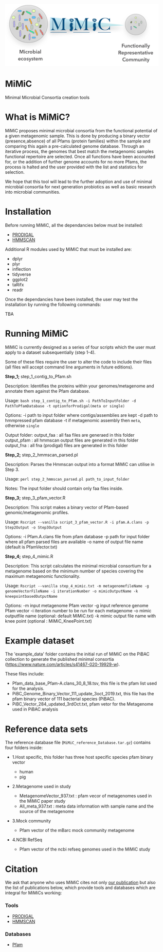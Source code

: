 ![logo](/logo.png)

# MiMiC
Minimal Microbial Consortia creation tools


# What is MiMiC?

MiMiC proposes minimal microbial consortia from the functional potential of a given metagenomic sample. This is done by producing a binary vector (presence,absence) of all Pfams (protein families) within the sample and comparing this again a pre-calculated genome database. Through an iterative process, the genomes that best match the metagenomic samples functional repertoire are selected. Once all functions have been accounted for, or the addition of further genome accounts for no more Pfams, the process is halted and the user provided with the list and statistics for selection.

We hope that this tool will lead to the further adoption and use of minimal microbial consortia for next generation probiotics as well as basic research into microbial communities.


# Installation

Before running MiMiC, all the dependancies below must be installed:
- [PRODIGAL](https://bmcbioinformatics.biomedcentral.com/articles/10.1186/1471-2105-11-119)
- [HMMSCAN](https://academic.oup.com/nar/article/39/suppl_2/W29/2506513)

Additional R modules used by MiMiC that must be installed are:
- dplyr
- plyr
- inflection
- tidyverse
- ggplot2
- taRifx
- readr

Once the dependancies have been installed, the user may test the installation by running the following commands:

TBA


# Running MiMiC

MiMiC is currently designed as a series of four scripts which the user must apply to a dataset subsequentially (step 1-4).

Some of these files require the user to alter the code to include their files (all files will accept command line arguments in future editions).

<b>Step_1;</b>  step_1_contig_to_Pfam.sh

Description: Identifies the proteins within your genomes/metagenome and annotate them against the Pfam database.

Usage: `bash step_1_contig_to_Pfam.sh -i PathToInputFolder -d PathToPfamDatabase -t optionforProdigal(meta or single)`

Options:
-i path to input folder where contigs/assemblies are kept 
-d path to hmmpressed pfam database
-t if metagenomic assembly then `meta`, otherwise `single`

Output folder:
output_faa : all faa files are generaed in this folder 
output_pfam : all hmmscan output files are generated in this folder 
output_fna : all fna (prodigal) files are generated in this folder 


<b>Step_2;</b> step_2_hmmscan_parsed.pl

Description: Parses the Hmmscan output into a format MiMiC can utilise in Step 3.

Usage: `perl step_2_hmmscan_parsed.pl path_to_input_folder`

Notes:
The input folder should contain only faa files inside.


<b>Step_3;</b> step_3_pfam_vector.R

Description: This script makes a binary vector of Pfam-based genomic/metagenomic profiles.

Usage: `Rscript --vanilla script_3_pfam_vector.R -i pfam.A.clans -p Step2Output -o Step3Output`

Options:
-i Pfam.A.clans file from pfam database 
-p path for input folder where all pfam parsed files are available
-o name of output file name (default is PfamVector.txt)

<b>Step_4;</b> step_4_mimic.R

Description: This script calculates the minimal microbial consortium for a metagenome based on the minimum number of species covering the maximum metagenomic functionality.

Usage: `Rscript --vanilla step_4_mimic.txt -m metagenomefileName -g genomeVectorFileName -i iterationNumber -o mimicOutputName -k kneepointbasedOutputName`

Options:
-m input metagenome Pfam vector
-g input reference genome Pfam vector
-i iteration number to be run for each metagenome
-o mimic outputfile name (optional: default MiMiC.txt)
-k mimic output file name with knee point (optional : MiMiC_KneePoint.txt)

# Example dataset

The 'example_data' folder contains the initial run of MiMiC on the PiBAC collection to generate the published minimal consortia (https://www.nature.com/articles/s41467-020-19929-w).

These files include:
- Pfam_data_base_Pfam-A.clans_30_8_18.tsv, this file is the pfam list used for the analysis.
- PiBC_Genome_Binary_Vector_111_update_3oct_2019.txt, this file has the pfam binary vector of 111 bacterial species (PiBAC).  
- PiBC_Vector_284_updated_3rdOct.txt, pfam vetor for the Metagenome used in PiBAC analysis 



# Reference data sets

The reference database file (`MiMiC_reference_Database.tar.gz`) contains four folders inside:

- 1.Host specific, this folder has three host specific species pfam binary vector 
  - human 
  - pig

- 2.Metagenome used in study
  - MetagenomeVector_937.txt : pfam vecor of metagenomes used in the MiMiC paper study
  - All_meta_937.txt : meta data information with sample name and the source of the metagenome

- 3.Mock community 
  - Pfam vector of the mBarc mock community metagenome 

- 4.NCBI RefSeq
  - Pfam vector of the ncbi refseq genomes used in the MiMiC study




# Citation
We ask that anyone who uses MiMiC cites not only [our publication](https://sfamjournals.onlinelibrary.wiley.com/doi/full/10.1111/1751-7915.13845) but also the list of publications below, which provide tools and databases which are integral for MiMiCs working:


### Tools
- [PRODIGAL](https://bmcbioinformatics.biomedcentral.com/articles/10.1186/1471-2105-11-119)
- [HMMSCAN](https://academic.oup.com/nar/article/39/suppl_2/W29/2506513)

### Databases 
- [Pfam](https://academic.oup.com/nar/article/47/D1/D427/5144153)

